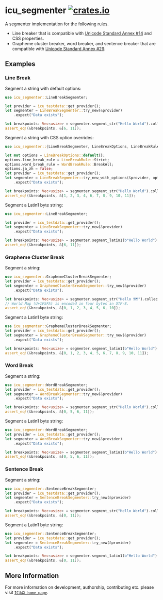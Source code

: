 # icu_segmenter [![crates.io](https://img.shields.io/crates/v/icu_segmenter)](https://crates.io/crates/icu_segmenter)

A segmenter implementation for the following rules.

- Line breaker that is compatible with [Unicode Standard Annex #14][UAX14] and CSS properties.
- Grapheme cluster breaker, word breaker, and sentence breaker that are compatible with
  [Unicode Standard Annex #29][UAX29].

[UAX14]: https://www.unicode.org/reports/tr14/
[UAX29]: https://www.unicode.org/reports/tr29/

## Examples

### Line Break

Segment a string with default options:

```rust
use icu_segmenter::LineBreakSegmenter;

let provider = icu_testdata::get_provider();
let segmenter = LineBreakSegmenter::try_new(&provider)
    .expect("Data exists");

let breakpoints: Vec<usize> = segmenter.segment_str("Hello World").collect();
assert_eq!(&breakpoints, &[6, 11]);
```

Segment a string with CSS option overrides:

```rust
use icu_segmenter::{LineBreakSegmenter, LineBreakOptions, LineBreakRule, WordBreakRule};

let mut options = LineBreakOptions::default();
options.line_break_rule = LineBreakRule::Strict;
options.word_break_rule = WordBreakRule::BreakAll;
options.ja_zh = false;
let provider = icu_testdata::get_provider();
let segmenter = LineBreakSegmenter::try_new_with_options(&provider, options)
    .expect("Data exists");

let breakpoints: Vec<usize> = segmenter.segment_str("Hello World").collect();
assert_eq!(&breakpoints, &[1, 2, 3, 4, 6, 7, 8, 9, 10, 11]);
```

Segment a Latin1 byte string:

```rust
use icu_segmenter::LineBreakSegmenter;

let provider = icu_testdata::get_provider();
let segmenter = LineBreakSegmenter::try_new(&provider)
    .expect("Data exists");

let breakpoints: Vec<usize> = segmenter.segment_latin1(b"Hello World").collect();
assert_eq!(&breakpoints, &[6, 11]);
```

### Grapheme Cluster Break

Segment a string:

```rust
use icu_segmenter::GraphemeClusterBreakSegmenter;
let provider = icu_testdata::get_provider();
let segmenter = GraphemeClusterBreakSegmenter::try_new(&provider)
    .expect("Data exists");

let breakpoints: Vec<usize> = segmenter.segment_str("Hello 🗺").collect();
// World Map (U+1F5FA) is encoded in four bytes in UTF-8.
assert_eq!(&breakpoints, &[0, 1, 2, 3, 4, 5, 6, 10]);
```

Segment a Latin1 byte string:

```rust
use icu_segmenter::GraphemeClusterBreakSegmenter;
let provider = icu_testdata::get_provider();
let segmenter = GraphemeClusterBreakSegmenter::try_new(&provider)
    .expect("Data exists");

let breakpoints: Vec<usize> = segmenter.segment_latin1(b"Hello World").collect();
assert_eq!(&breakpoints, &[0, 1, 2, 3, 4, 5, 6, 7, 8, 9, 10, 11]);
```

### Word Break

Segment a string:

```rust
use icu_segmenter::WordBreakSegmenter;
let provider = icu_testdata::get_provider();
let segmenter = WordBreakSegmenter::try_new(&provider)
    .expect("Data exists");

let breakpoints: Vec<usize> = segmenter.segment_str("Hello World").collect();
assert_eq!(&breakpoints, &[0, 5, 6, 11]);
```

Segment a Latin1 byte string:

```rust
use icu_segmenter::WordBreakSegmenter;
let provider = icu_testdata::get_provider();
let segmenter = WordBreakSegmenter::try_new(&provider)
    .expect("Data exists");

let breakpoints: Vec<usize> = segmenter.segment_latin1(b"Hello World").collect();
assert_eq!(&breakpoints, &[0, 5, 6, 11]);
```

### Sentence Break

Segment a string:

```rust
use icu_segmenter::SentenceBreakSegmenter;
let provider = icu_testdata::get_provider();
let segmenter = SentenceBreakSegmenter::try_new(&provider)
    .expect("Data exists");

let breakpoints: Vec<usize> = segmenter.segment_str("Hello World").collect();
assert_eq!(&breakpoints, &[0, 11]);
```

Segment a Latin1 byte string:

```rust
use icu_segmenter::SentenceBreakSegmenter;
let provider = icu_testdata::get_provider();
let segmenter = SentenceBreakSegmenter::try_new(&provider)
    .expect("Data exists");

let breakpoints: Vec<usize> = segmenter.segment_latin1(b"Hello World").collect();
assert_eq!(&breakpoints, &[0, 11]);
```

## More Information

For more information on development, authorship, contributing etc. please visit [`ICU4X home page`](https://github.com/unicode-org/icu4x).
